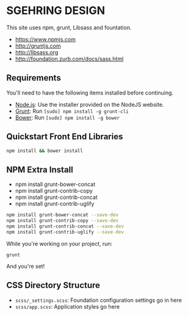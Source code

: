 # SGEHRING DESIGN 
This site uses npm, grunt, Libsass and fountation.

  * https://www.npmjs.com
  * http://gruntjs.com
  * http://libsass.org
  * http://foundation.zurb.com/docs/sass.html


## Requirements

You'll need to have the following items installed before continuing.

  * [Node.js](http://nodejs.org): Use the installer provided on the NodeJS website.
  * [Grunt](http://gruntjs.com/): Run `[sudo] npm install -g grunt-cli`
  * [Bower](http://bower.io): Run `[sudo] npm install -g bower`

## Quickstart Front End Libraries

```bash
npm install && bower install
```

## NPM Extra Install
 * npm install grunt-bower-concat
 * npm install grunt-contrib-copy
 * npm install grunt-contrib-concat
 * npm install grunt-contrib-uglify
 
  
```bash
npm install grunt-bower-concat --save-dev
npm install grunt-contrib-copy --save-dev
npm install grunt-contrib-concat --save-dev
npm install grunt-contrib-uglify --save-dev
```

While you're working on your project, run:

`grunt`

And you're set!

## CSS Directory Structure

  * `scss/_settings.scss`: Foundation configuration settings go in here
  * `scss/app.scss`: Application styles go here
